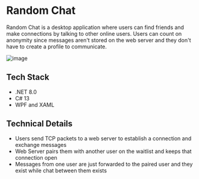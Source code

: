 # Random Chat

Random Chat is a desktop application where users can find friends and make connections by talking to other online users.
Users can count on anonymity since messages aren't stored on the web server and they don't have to create a profile to communicate.

![image](https://github.com/user-attachments/assets/4238a6ac-8b8a-43e7-9a9d-74267f4a9096)

## Tech Stack

- .NET 8.0
- C# 13
- WPF and XAML

## Technical Details

- Users send TCP packets to a web server to establish a connection and exchange messages
- Web Server pairs them with another user on the waitlist and keeps that connection open
- Messages from one user are just forwarded to the paired user and they exist while chat between them exists

